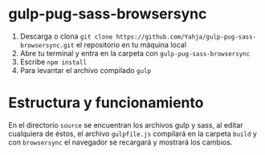 # gulp-pug-sass-browsersync
1. Descarga o clona `git clone https://github.com/Yahja/gulp-pug-sass-browsersync.git` el repositorio en tu máquina local
2. Abre tu terminal y entra en la carpeta con `gulp-pug-sass-browsersync`
3. Escribe `npm install`
3. Para levantar el archivo compilado `gulp`

# Estructura y funcionamiento
En el directorio `source` se encuentran los archivos gulp y sass, al editar cualquiera de éstos, el archivo `gulpfile.js` compilará en la carpeta `build` y con `browsersync` el navegador se recargará y mostrará los cambios.